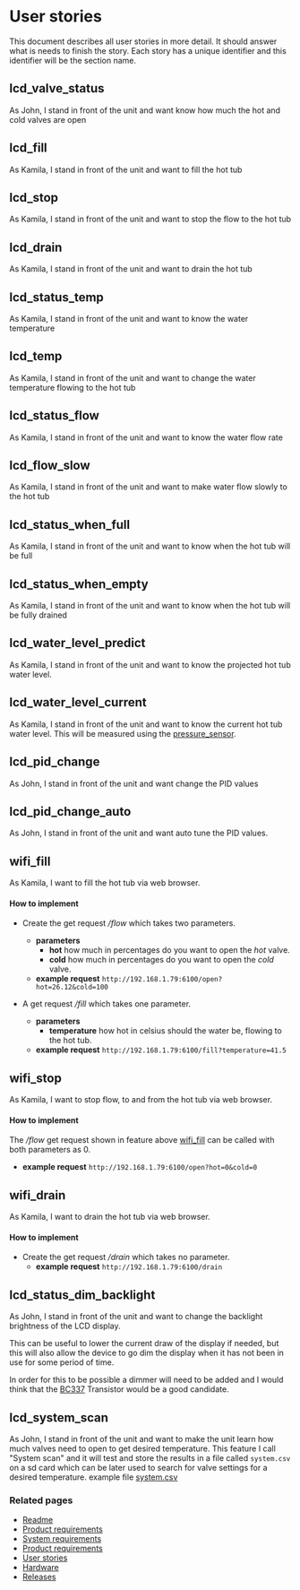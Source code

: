 # User stories
This document describes all user stories in more detail.  It should answer what is needs to finish the story.
Each story has a unique identifier and this identifier will be the section name.

## lcd_valve_status
As John, I stand in front of the unit and want know how much the hot and cold valves are open
## lcd_fill
As Kamila, I stand in front of the unit and want to fill the hot tub


## lcd_stop
As Kamila, I stand in front of the unit and want to stop the flow to the hot tub


## lcd_drain
As Kamila, I stand in front of the unit and want to drain the hot tub


## lcd_status_temp
As Kamila, I stand in front of the unit and want to know the water temperature


## lcd_temp
As Kamila, I stand in front of the unit and want to change the water temperature flowing to the hot tub


## lcd_status_flow
As Kamila, I stand in front of the unit and want to know the water flow rate

## lcd_flow_slow
As Kamila, I stand in front of the unit and want to make water flow slowly to the hot tub


## lcd_status_when_full
As Kamila, I stand in front of the unit and want to know when the hot tub will be full


## lcd_status_when_empty
As Kamila, I stand in front of the unit and want to know when the hot tub will be fully drained


## lcd_water_level_predict
As Kamila, I stand in front of the unit and want to know the projected hot tub water level.

## lcd_water_level_current
As Kamila, I stand in front of the unit and want to know the current hot tub water level.  This will be measured using
the [pressure_sensor].


## lcd_pid_change
As John, I stand in front of the unit and want change the PID values 

## lcd_pid_change_auto
As John, I stand in front of the unit and want auto tune the PID values.

## wifi_fill
As Kamila, I want to fill the hot tub via web browser. 

#### How to implement

- Create the get request */flow* which takes two parameters.
  - __parameters__
    - __hot__ how much in percentages do you want to open the *hot* valve.
    - __cold__ how much in percentages do you want to open the *cold* valve.
  - __example request__ `http://192.168.1.79:6100/open?hot=26.12&cold=100`

- A get request */fill* which takes one parameter.
  - __parameters__
    - __temperature__ how hot in celsius should the water be, flowing to the hot tub.
  - __example request__ `http://192.168.1.79:6100/fill?temperature=41.5`


## wifi_stop
As Kamila, I want to stop flow, to and from the hot tub via web browser. 

#### How to implement
The */flow* get request shown in feature above [wifi_fill](#wifi_fill) can be called with both parameters as 0.
- __example request__ `http://192.168.1.79:6100/open?hot=0&cold=0`




## wifi_drain
As Kamila, I want to drain  the hot tub via web browser. 

#### How to implement
- Create the get request */drain* which takes no parameter.
  - __example request__ `http://192.168.1.79:6100/drain`

## lcd_status_dim_backlight
As John, I stand in front of the unit and want to change the backlight brightness of the LCD display.

This can be useful to lower the current draw of the display if needed, but this will also allow the device to go dim the
display when it has not been in use for some period of time.

In order for this to be possible a dimmer will need to be added and I would think that the [BC337] Transistor would be
a good candidate.

## lcd_system_scan
As John, I stand in front of the unit and want to make the unit learn how much valves need to open to get desired temperature.
This feature I call "System scan" and it will test and store the results in a file called `system.csv` on a sd card which 
can be later used to search for valve settings for a desired temperature. example file [system.csv](./system.csv)

### Related pages
 * [Readme]
 * [Product requirements]
 * [System requirements]
 * [Product requirements]
 * [User stories]
 * [Hardware]
 * [Releases]


[Readme]: ../../README.md
[Product requirements]: ./productRequirements.md
[System requirements]: ./systemRequirements.md
[User stories]: ./userStories.md
[Hardware]: ./hardware.md
[Releases]: ./releases.md

[BC337]:./hardware.md#bc337_transistor
[pressure_sensor]:./hardware.md#pressure_sensor